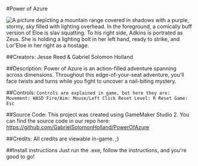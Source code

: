 #Power of Azure

![A picture depicting a mountain range covered in shadows with a purple, stormy, sky filled with lighting overhead. In the foreground, a comically buff version of Eloe is slav squatting. To his right side, Adkins is portrated as Zeus. She is holding a lighting bolt in her left hand, ready to strike, and Lor'Eloe in her right as a hostage. ](cover_resized.png)

##Creators:
Jesse Reed & Gabriel Solomon Holland

##Description:
Power of Azure is an action-filled adventure spanning across dimensions. Throughout this edge-of-your-seat adventure, you'll face twists and turns while you fight to uncover a nail-biting mystery.

##Controls:
`Controls are explained in game, but here they are:
Movement: WASD
Fire/Aim: Mouse/Left Click
Reset Level: R
Reset Game: Esc`

##Source Code:
This project was created using GameMaker Studio 2. You can find the source code in our repo here: https://github.com/GabrielSolomonHolland/PowerOfAzure

##Credits:
All credits are viewable in-game. ;)

##Install instructions
Just run the .exe, follow the instructions, and you're good to go!
